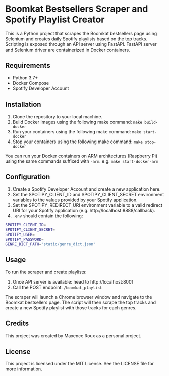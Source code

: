 # Boomkat Bestsellers Scraper and Spotify Playlist Creator

This is a Python project that scrapes the Boomkat bestsellers page using Selenium and creates daily Spotify playlists based on the top tracks.
Scripting is exposed through an API server using FastAPI. FastAPI server and Selenium driver are containerized in Docker containers.

## Requirements

- Python 3.7+
- Docker Compose
- Spotify Developer Account

## Installation

1. Clone the repository to your local machine.
2. Build Docker Images using the following make command: `make build-docker`
3. Run your containers using the following make command: `make start-docker`
4. Stop your containers using the following make command: `make stop-docker`

You can run your Docker containers on ARM architectures (Raspberry Pi) using the same commands suffixed with `-arm`. e.g. `make start-docker-arm`

## Configuration

1. Create a Spotify Developer Account and create a new application here.
2. Set the SPOTIPY_CLIENT_ID and SPOTIPY_CLIENT_SECRET environment variables to the values provided by your Spotify application.
3. Set the SPOTIPY_REDIRECT_URI environment variable to a valid redirect URI for your Spotify application (e.g. http://localhost:8888/callback).
4. `.env` should contain the following:

```sh
SPOTIFY_CLIENT_ID=
SPOTIFY_CLIENT_SECRET=
SPOTIFY_USER=
SPOTIFY_PASSWORD=
GENRE_DICT_PATH="static/genre_dict.json"
```

## Usage

To run the scraper and create playlists:

1. Once API server is available: head to http://localhost:8001
2. Call the POST endpoint: `/boomkat_playlist`

The scraper will launch a Chrome browser window and navigate to the Boomkat bestsellers page.
The script will then scrape the top tracks and create a new Spotify playlist with those tracks for each genres.

## Credits

This project was created by Maxence Roux as a personal project.

## License

This project is licensed under the MIT License. See the LICENSE file for more information.
